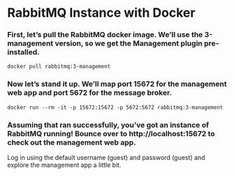# RabbitMQ Instance with Docker

### First, let’s pull the RabbitMQ docker image. We’ll use the 3-management version, so we get the Management plugin pre-installed.
```
docker pull rabbitmq:3-management
```
### Now let’s stand it up. We’ll map port 15672 for the management web app and port 5672 for the message broker.
```
docker run --rm -it -p 15672:15672 -p 5672:5672 rabbitmq:3-management
```
### Assuming that ran successfully, you’ve got an instance of RabbitMQ running! Bounce over to http://localhost:15672 to check out the management web app.

Log in using the default username (guest) and password (guest) and explore the management app a little bit.
